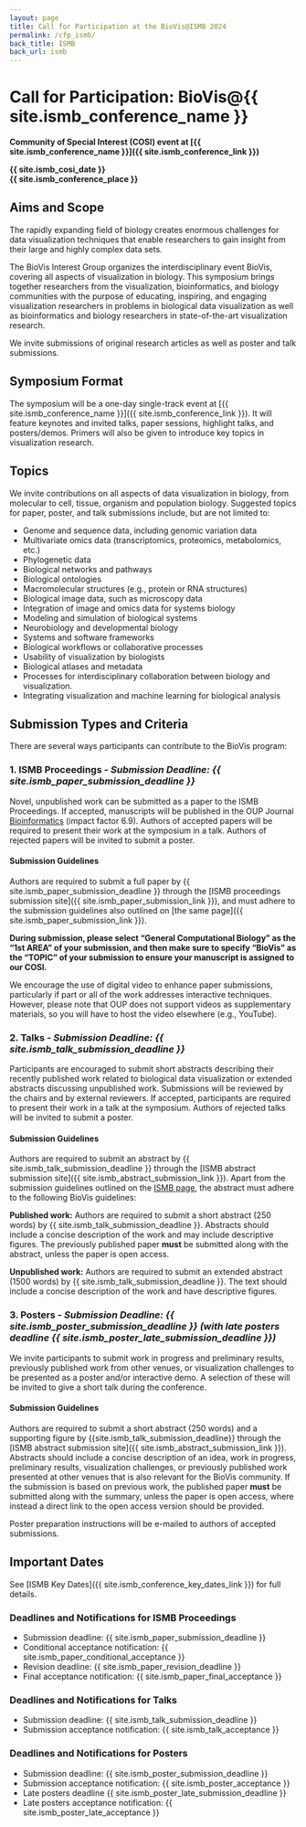 ```yaml
---
layout: page
title: Call for Participation at the BioVis@ISMB 2024
permalink: /cfp_ismb/
back_title: ISMB
back_url: ismb
---
```


# Call for Participation: BioVis@{{ site.ismb_conference_name }}

**Community of Special Interest (COSI) event at [{{ site.ismb_conference_name }}]({{ site.ismb_conference_link }})**

**{{ site.ismb_cosi_date }}  
{{ site.ismb_conference_place }}**

## Aims and Scope

The rapidly expanding field of biology creates enormous challenges for data visualization techniques that enable researchers to gain insight from their large and highly complex data sets.

The BioVis Interest Group organizes the interdisciplinary event BioVis, covering all aspects of visualization in biology. This symposium brings together researchers from the visualization, bioinformatics, and biology communities with the purpose of educating, inspiring, and engaging visualization researchers in problems in biological data visualization as well as bioinformatics and biology researchers in state-of-the-art visualization research.

We invite submissions of original research articles as well as poster and talk submissions.

## Symposium Format

The symposium will be a one-day single-track event at [{{ site.ismb_conference_name }}]({{ site.ismb_conference_link }}). It will feature keynotes and invited talks, paper sessions, highlight talks, and posters/demos. Primers will also be given to introduce key topics in visualization research.

## Topics

We invite contributions on all aspects of data visualization in biology, from molecular to cell, tissue, organism and population biology. Suggested topics for paper, poster, and talk submissions include, but are not limited to:

-   Genome and sequence data, including genomic variation data
-   Multivariate omics data (transcriptomics, proteomics, metabolomics, etc.)
-   Phylogenetic data
-   Biological networks and pathways
-   Biological ontologies
-   Macromolecular structures (e.g., protein or RNA structures)
-   Biological image data, such as microscopy data
-   Integration of image and omics data for systems biology
-   Modeling and simulation of biological systems
-   Neurobiology and developmental biology
-   Systems and software frameworks
-   Biological workflows or collaborative processes
-   Usability of visualization by biologists
-   Biological atlases and metadata
-   Processes for interdisciplinary collaboration between biology and visualization.
-   Integrating visualization and machine learning for biological analysis

## Submission Types and Criteria

There are several ways participants can contribute to the BioVis program:

### 1. ISMB Proceedings - _Submission Deadline: {{ site.ismb_paper_submission_deadline }}_

Novel, unpublished work can be submitted as a paper to the ISMB Proceedings. If accepted, manuscripts will be published in the OUP Journal [Bioinformatics](http://bioinformatics.oxfordjournals.org/) (impact factor 6.9). Authors of accepted papers will be required to present their work at the symposium in a talk. Authors of rejected papers will be invited to submit a poster.

#### Submission Guidelines

Authors are required to submit a full paper by <time>{{ site.ismb_paper_submission_deadline }}</time> through the [ISMB proceedings submission site]({{ site.ismb_paper_submission_link }}), and must adhere to the submission guidelines also outlined on [the same page]({{ site.ismb_paper_submission_link }}).

**During submission, please select “General Computational Biology” as the “1st AREA” of your submission, and then make sure to specify “BioVis" as the “TOPIC” of your submission to ensure your manuscript is assigned to our COSI.**

We encourage the use of digital video to enhance paper submissions, particularly if part or all of the work addresses interactive techniques. However, please note that OUP does not support videos as supplementary materials, so you will have to host the video elsewhere (e.g., YouTube).

### 2. Talks - _Submission Deadline: {{ site.ismb_talk_submission_deadline }}_

Participants are encouraged to submit short abstracts describing their recently published work related to biological data visualization or extended abstracts discussing unpublished work. Submissions will be reviewed by the chairs and by external reviewers. If accepted, participants are required to present their work in a talk at the symposium. Authors of rejected talks will be invited to submit a poster.

#### Submission Guidelines

Authors are required to submit an abstract by {{ site.ismb_talk_submission_deadline }} through the [ISMB abstract submission site]({{ site.ismb_abstract_submission_link }}). Apart from the submission guidelines outlined on the [ISMB page](https://www.iscb.org/ismb2024/submissions/abstracts), the abstract must adhere to the following BioVis guidelines:

**Published work:** Authors are required to submit a short abstract (250 words) by <time>{{ site.ismb_talk_submission_deadline }}</time>. Abstracts should include a concise description of the work and may include descriptive figures. The previously published paper **must** be submitted along with the abstract, unless the paper is open access.

**Unpublished work:** Authors are required to submit an extended abstract (1500 words) by <time>{{ site.ismb_talk_submission_deadline }}</time>. The text should include a concise description of the work and have descriptive figures.

### 3. Posters - _Submission Deadline: {{ site.ismb_poster_submission_deadline }} (with late posters deadline {{ site.ismb_poster_late_submission_deadline }})_

We invite participants to submit work in progress and preliminary results, previously published work from other venues, or visualization challenges to be presented as a poster and/or interactive demo. A selection of these will be invited to give a short talk during the conference.

#### Submission Guidelines

Authors are required to submit a short abstract (250 words) and a supporting figure by <time>{{site.ismb_talk_submission_deadline}}</time> through the [ISMB abstract submission site]({{ site.ismb_abstract_submission_link }}). Abstracts should include a concise description of an idea, work in progress, preliminary results, visualization challenges, or previously published work presented at other venues that is also relevant for the BioVis community. If the submission is based on previous work, the published paper **must** be submitted along with the summary, unless the paper is open access, where instead a direct link to the open access version should be provided.

Poster preparation instructions will be e-mailed to authors of accepted submissions.

## Important Dates

See [ISMB Key Dates]({{ site.ismb_conference_key_dates_link }}) for full details.

### Deadlines and Notifications for ISMB Proceedings

-   Submission deadline: <time>{{ site.ismb_paper_submission_deadline }}</time>
-   Conditional acceptance notification: <time>{{ site.ismb_paper_conditional_acceptance }}</time>
-   Revision deadline: <time>{{ site.ismb_paper_revision_deadline }}</time>
-   Final acceptance notification: <time>{{ site.ismb_paper_final_acceptance }}</time>

### Deadlines and Notifications for Talks

-   Submission deadline: <time>{{ site.ismb_talk_submission_deadline }}</time>
-   Submission acceptance notification: <time>{{ site.ismb_talk_acceptance }}</time>

### Deadlines and Notifications for Posters

-   Submission deadline: <time>{{ site.ismb_poster_submission_deadline }}</time>
-   Submission acceptance notification: <time>{{ site.ismb_poster_acceptance }}</time>
-   Late posters deadline <time>{{ site.ismb_poster_late_submission_deadline }}</time>
-   Late posters acceptance notification: <time>{{ site.ismb_poster_late_acceptance }}</time>
